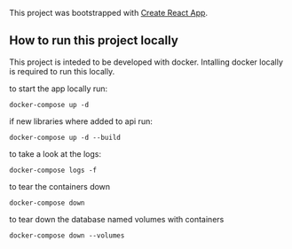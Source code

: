This project was bootstrapped with [Create React App](https://github.com/facebook/create-react-app).

## How to run this project locally

This project is inteded to be developed with docker.
Intalling docker locally is required to run this locally.

to start the app locally run:

`docker-compose up -d`

if new libraries where added to api run:

`docker-compose up -d --build`

to take a look at the logs:

`docker-compose logs -f`

to tear the containers down

`docker-compose down`

to tear down the database named volumes with containers

`docker-compose down --volumes`
